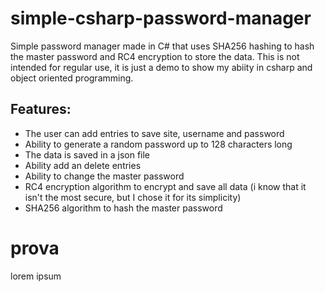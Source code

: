 # simple-csharp-password-manager
Simple password manager made in C# that uses SHA256 hashing to hash the master password and RC4 encryption to store the data. 
This is not intended for regular use, it is just a demo to show my abiity in csharp and object oriented programming.

## Features:
* The user can add entries to save site, username and password
* Ability to generate a random password up to 128 characters long
* The data is saved in a json file
* Ability add an delete entries
* Ability to change the master password
* RC4 encryption algorithm to encrypt and save all data (i know that it isn't the most secure, but I chose it for its simplicity)
* SHA256 algorithm to hash the master password

# prova
lorem ipsum